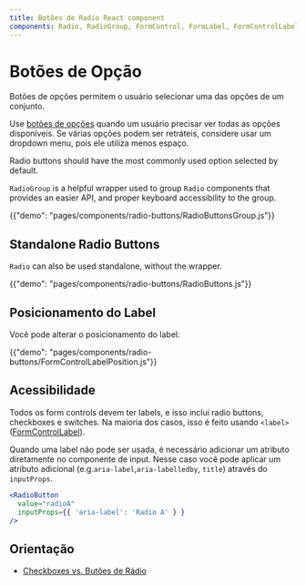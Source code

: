 ```yaml
---
title: Botões de Radio React component
components: Radio, RadioGroup, FormControl, FormLabel, FormControlLabel
---
```


# Botões de Opção

<p class="description">Botões de opções permitem o usuário selecionar uma das opções de um conjunto.</p>

Use [botões de opções](https://material.io/design/components/selection-controls.html#radio-buttons) quando um usuário precisar ver todas as opções disponíveis. Se várias opções podem ser retráteis, considere usar um dropdown menu, pois ele utiliza menos espaço.

Radio buttons should have the most commonly used option selected by default.

`RadioGroup` is a helpful wrapper used to group `Radio` components that provides an easier API, and proper keyboard accessibility to the group.

{{"demo": "pages/components/radio-buttons/RadioButtonsGroup.js"}}

## Standalone Radio Buttons

`Radio` can also be used standalone, without the wrapper.

{{"demo": "pages/components/radio-buttons/RadioButtons.js"}}

## Posicionamento do Label

Você pode alterar o posicionamento do label:

{{"demo": "pages/components/radio-buttons/FormControlLabelPosition.js"}}

## Acessibilidade

Todos os form controls devem ter labels, e isso inclui radio buttons, checkboxes e switches. Na maioria dos casos, isso é feito usando `<label>` ([FormControlLabel](/api/form-control-label/)).

Quando uma label não pode ser usada, é necessário adicionar um atributo diretamente no componente de input. Nesse caso você pode aplicar um atributo adicional (e.g.`aria-label`,`aria-labelledby`, `title`) através do `inputProps`.

```jsx
<RadioButton
  value="radioA"
  inputProps={{ 'aria-label': 'Radio A' } }
/>
```

## Orientação

- [Checkboxes vs. Butões de Rádio](https://www.nngroup.com/articles/checkboxes-vs-radio-buttons/)